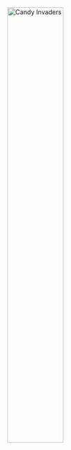 <img width="50%" alt="Candy Invaders" src="https://user-images.githubusercontent.com/92893114/199105615-a46391aa-00a6-41c1-b6a7-be20d9944399.png">


